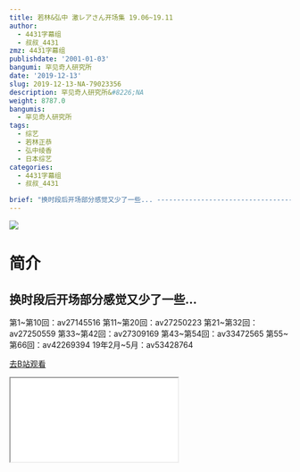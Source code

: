 ```yaml
---
title: 若林&弘中 激レアさん开场集 19.06~19.11
author:
  - 4431字幕组
  - 叔叔_4431
zmz: 4431字幕组
publishdate: '2001-01-03'
bangumi: 罕见奇人研究所
date: '2019-12-13'
slug: 2019-12-13-NA-79023356
description: 罕见奇人研究所&#8226;NA
weight: 8787.0
bangumis:
  - 罕见奇人研究所
tags:
  - 综艺
  - 若林正恭
  - 弘中绫香
  - 日本综艺
categories:
  - 4431字幕组
  - 叔叔_4431

brief: "换时段后开场部分感觉又少了一些... ------------------------------------ 第1~第10回：av27145516 第11~第20回：av27250223 第21~第32回：av27250559 第33~第42回：av27309169 第43~第54回：av33472565 第55~第66回：av42269394 19年2月~5月：av53428764"
---
```

![](https://raw.githubusercontent.com/tcgriffith/owaraisite/master/static/tmpimg/8ed315dadbd17486d0ffab1af37c739f6b5476bb.jpg.480.jpg)
# 简介  
换时段后开场部分感觉又少了一些...
------------------------------------
第1~第10回：av27145516
第11~第20回：av27250223
第21~第32回：av27250559
第33~第42回：av27309169
第43~第54回：av33472565
第55~第66回：av42269394
19年2月~5月：av53428764  

[去B站观看](https://www.bilibili.com/video/av79023356/)
<div class ="resp-container"><iframe class="testiframe" src="//player.bilibili.com/player.html?aid=79023356"", scrolling="no", allowfullscreen="true" > </iframe></div> 
